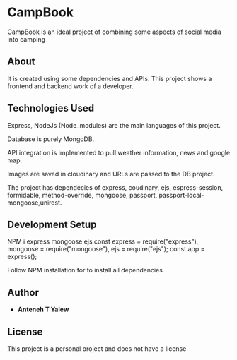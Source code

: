 # CampBook

CampBook is an ideal project of combining some aspects of social media into camping 

## About

It is created using some dependencies and APIs. This project shows a frontend and backend work of a developer.


## Technologies Used

Express, NodeJs (Node_modules) are the main languages of this project.

Database is purely MongoDB.

API integration is implemented to pull weather information, news and google map.

Images are saved in cloudinary and URLs are passed to the DB project.

The project has dependecies of express, coudinary, ejs, espress-session, formidable, method-override, mongoose, passport, passport-local-mongoose,unirest.

## Development Setup

NPM i express mongoose ejs
const express         = require("express"),
      mongoose        = require("mongoose"),
      ejs             = require("ejs");
const app = express();

Follow NPM installation for to install all dependencies

## Author

* **Anteneh T Yalew** 


## License

This project is a personal project and does not have a license


